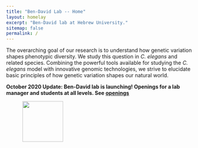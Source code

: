 ```yaml
---
title: "Ben-David Lab -- Home"
layout: homelay
excerpt: "Ben-David lab at Hebrew University."
sitemap: false
permalink: /
---
```


The overarching goal of our research is to understand how genetic variation shapes phenotypic diversity. We study this question in *C. elegans* and related species. Combining the powerful tools available for studying the *C. elegans* model with innovative genomic technologies, we strive to elucidate basic principles of how genetic variation shapes our natural world.


**October 2020 Update: Ben-David lab is launching! Openings for a lab manager and students at all levels. See [openings](openings)**
 
<figure class="fourth">
  <a href="https://new.huji.ac.il/"><img src="{{ site.url }}{{ site.baseurl }}/images/logo.png" alt=""></a> <img src="{{ site.url }}{{ site.baseurl }}/images/logopic/israel-foundation-sc.jpg" style="width: 110px">
</figure>

